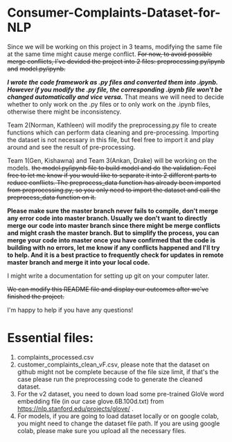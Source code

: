 # Consumer-Complaints-Dataset-for-NLP

Since we will be working on this project in 3 teams, modifying the same file at the same time might cause merge
conflict. 
~~For now, to avoid possible merge conflicts, I've devided the project into 2 files: preprocessing.py/ipynb and~~
~~model.py/ipynb.~~

<strong><em>I wrote the code framework as .py files and converted them into .ipynb. However if you modify the .py file, the corresponding .ipynb file won't be changed automatically and vice versa.</em></strong> That means we will need to decide whether to only work on the .py files or to only work on the .ipynb files, otherwise there might be inconsistency.

Team 2(Norman, Kathleen) will modify the preprocessing.py file to create functions which can perform data cleaning and pre-processing. Importing the dataset is not necessary in this file, but feel free to import it and play around and see the result of pre-processing.

Team 1(Gen, Kishawna) and Team 3(Ankan, Drake) will be working on the models. ~~the model.py/ipynb file to build model and do~~
~~the validation. Feel free to let me know if you would like to separate it into 2 different parts to reduce conflicts. The preprocess_data function has already been imported from preprocessing.py, so you only need to import the dataset and call the preprocess_data function on it.~~

<strong>Please make sure the master branch never fails to compile, don't merge any error code into master branch. Usually we don't want to directly merge our code into master branch since there might be merge conflicts and might crash the master branch. But to simplify the process, you can merge your code into master once you have confirmed that the code is building with no errors, let me know if any conflicts happened and I'll try to help. And it is a best practice to frequently check for updates in remote master branch and merge it into your local code.</strong>

I might write a documentation for setting up git on your computer later.

~~We can modify this README file and display our outcomes after we've finished the project.~~

I'm happy to help if you have any questions!

# Essential files:
1. complaints_processed.csv
2. customer_complaints_clean_vF.csv, please note that the dataset on github might not be complete because of the file size limit, if that's the case please run the preprocessing code to generate the cleaned dataset.
3. For the v2 dataset, you need to down load some pre-trained GloVe word embedding file (in our case glove.6B.100d.txt) from https://nlp.stanford.edu/projects/glove/ .
4. For models, if you are going to load dataset locally or on google colab, you might need to change the dataset file path. If you are using google colab, please make sure you upload all the necessary files.
